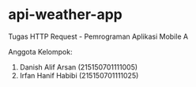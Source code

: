 # api-weather-app

Tugas HTTP Request - Pemrograman Aplikasi Mobile A

Anggota Kelompok:
1. Danish Alif Arsan (215150701111005)
2. Irfan Hanif Habibi (215150701111025)
